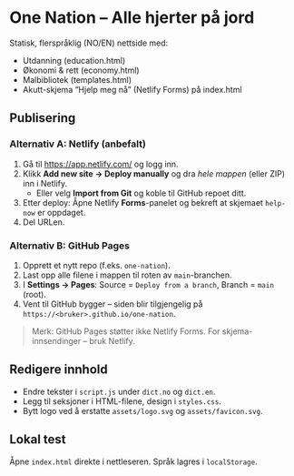 
# One Nation – Alle hjerter på jord

Statisk, flerspråklig (NO/EN) nettside med:
- Utdanning (education.html)
- Økonomi & rett (economy.html)
- Malbibliotek (templates.html)
- Akutt-skjema “Hjelp meg nå” (Netlify Forms) på index.html

## Publisering

### Alternativ A: Netlify (anbefalt)
1. Gå til https://app.netlify.com/ og logg inn.
2. Klikk **Add new site → Deploy manually** og dra *hele mappen* (eller ZIP) inn i Netlify.
   - Eller velg **Import from Git** og koble til GitHub repoet ditt.
3. Etter deploy: Åpne Netlify **Forms**-panelet og bekreft at skjemaet `help-now` er oppdaget.
4. Del URLen.

### Alternativ B: GitHub Pages
1. Opprett et nytt repo (f.eks. `one-nation`).
2. Last opp alle filene i mappen til roten av `main`-branchen.
3. I **Settings → Pages**: Source = `Deploy from a branch`, Branch = `main` (root).
4. Vent til GitHub bygger – siden blir tilgjengelig på `https://<bruker>.github.io/one-nation`.

> Merk: GitHub Pages støtter ikke Netlify Forms. For skjema-innsendinger – bruk Netlify.

## Redigere innhold
- Endre tekster i `script.js` under `dict.no` og `dict.en`.
- Legg til seksjoner i HTML-filene, design i `styles.css`.
- Bytt logo ved å erstatte `assets/logo.svg` og `assets/favicon.svg`.

## Lokal test
Åpne `index.html` direkte i nettleseren. Språk lagres i `localStorage`.
